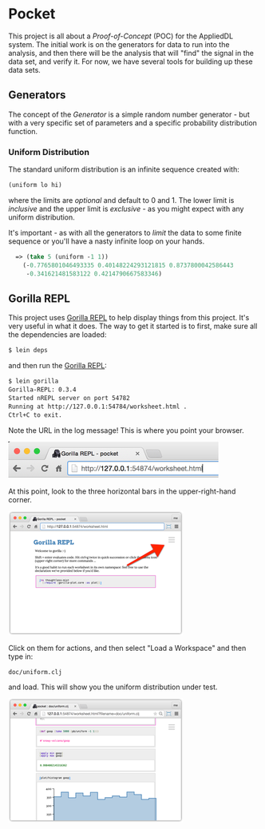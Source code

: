 # Pocket

This project is all about a _Proof-of-Concept_ (POC) for the AppliedDL system. The
initial work is on the generators for data to run into the analysis, and then there
will be the analysis that will "find" the signal in the data set, and verify it.
For now, we have several tools for building up these data sets.

## Generators

The concept of the _Generator_ is a simple random number generator - but with a
very specific set of parameters and a specific probability distribution function.

### Uniform Distribution

The standard uniform distribution is an infinite sequence created with:
```clojure
(uniform lo hi)
```
where the limits are _optional_ and default to 0 and 1. The lower limit is
_inclusive_ and the upper limit is _exclusive_ - as you might expect with any
uniform distribution.

It's important - as with all the generators to _limit_ the data to some finite
sequence or you'll have a nasty infinite loop on your hands.

```clojure
  => (take 5 (uniform -1 1))
    (-0.7765801046493335 0.40148224293121815 0.8737800042586443
     -0.341621481583122 0.4214790667583346)
```

## Gorilla REPL

This project uses [Gorilla REPL](http://gorilla-repl.org/index.html) to help
display things from this project. It's very useful in what it does. The way
to get it started is to first, make sure all the dependencies are loaded:
```bash
$ lein deps
```
and then run the [Gorilla REPL](http://gorilla-repl.org/index.html):
```bash
$ lein gorilla
Gorilla-REPL: 0.3.4
Started nREPL server on port 54782
Running at http://127.0.0.1:54784/worksheet.html .
Ctrl+C to exit.
```
Note the URL in the log message! This is where you point your browser.

![Using the correct G-REPL URL](doc/img/grepl-url.png)

At this point, look to the three horizontal bars in the upper-right-hand corner.

![Locating the G-REPL Menu](doc/img/grepl-intro.png)

Click on them for actions, and then select "Load a Workspace" and then type in:
```
doc/uniform.clj
```
and load. This will show you the uniform distribution under test.

![The G-REPL page for Uniform](doc/img/grepl-uniform.png)
